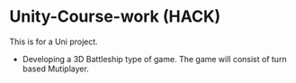 # Unity-Course-work (HACK)
This is for a Uni project. 

- Developing a 3D Battleship type of game. The game will consist of turn based Mutiplayer.

